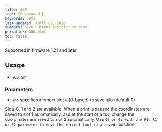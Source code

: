 ```yaml
---
title: G60
tags: [G-Commands] 
keywords: beta 
last_updated: April 02, 2020 
summary: Save current position to slot 
permalink: G60.html
toc: false 
---
```



Supported in firmware 1.21 and later.

## Usage

* `G60 Snn`

### Parameters

* `Snn` <nn> specifies memory slot # (0-based) to save into (default 0)

Slots 0, 1 and 2 are available. When a print is paused the coordinates are saved to slot 1 automatically, and at the start of a tool change the coordinates are saved to slot 2 automatically. Use ` G0 or G1 with the R0, R1 or R2 parameter to move the current tool to a saved  ` position.

